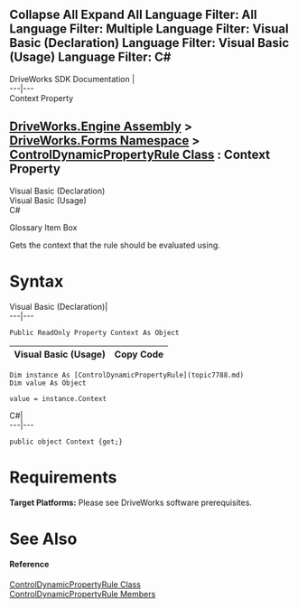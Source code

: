 Collapse All Expand All Language Filter: All  Language Filter: Multiple  Language Filter: Visual Basic (Declaration) Language Filter: Visual Basic (Usage) Language Filter: C#  
---  
DriveWorks SDK Documentation  |   
---|---  
Context Property   
  
[DriveWorks.Engine Assembly](topic2156.md) > [DriveWorks.Forms Namespace](topic7266.md) > [ControlDynamicPropertyRule Class](topic7788.md) : Context Property  
---  
  
Visual Basic (Declaration)    
Visual Basic (Usage)    
C# 

Glossary Item Box

Gets the context that the rule should be evaluated using. 

# Syntax

Visual Basic (Declaration)|   
---|---  
      
    
    Public ReadOnly Property Context As Object  
  
Visual Basic (Usage)| Copy Code  
---|---  
      
    
    Dim instance As [ControlDynamicPropertyRule](topic7788.md)
    Dim value As Object
     
    value = instance.Context  
  
C#|   
---|---  
      
    
    public object Context {get;}  
  
# Requirements

**Target Platforms:** Please see DriveWorks software prerequisites.

# See Also

#### Reference

[ControlDynamicPropertyRule Class](topic7788.md)   
[ControlDynamicPropertyRule Members](topic7789.md)


